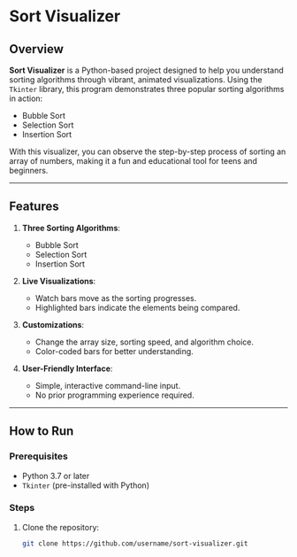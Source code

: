 # Sort Visualizer

## Overview
**Sort Visualizer** is a Python-based project designed to help you understand sorting algorithms through vibrant, animated visualizations. Using the `Tkinter` library, this program demonstrates three popular sorting algorithms in action:

- Bubble Sort
- Selection Sort
- Insertion Sort

With this visualizer, you can observe the step-by-step process of sorting an array of numbers, making it a fun and educational tool for teens and beginners.

---

## Features
1. **Three Sorting Algorithms**:
   - Bubble Sort
   - Selection Sort
   - Insertion Sort

2. **Live Visualizations**:
   - Watch bars move as the sorting progresses.
   - Highlighted bars indicate the elements being compared.

3. **Customizations**:
   - Change the array size, sorting speed, and algorithm choice.
   - Color-coded bars for better understanding.

4. **User-Friendly Interface**:
   - Simple, interactive command-line input.
   - No prior programming experience required.

---

## How to Run
### Prerequisites
- Python 3.7 or later
- `Tkinter` (pre-installed with Python)

### Steps
1. Clone the repository:
   ```bash
   git clone https://github.com/username/sort-visualizer.git
